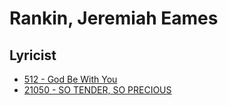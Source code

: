 # Rankin, Jeremiah Eames

## Lyricist

- [512 - God Be With You](/hymns/512.md)
- [21050 - SO TENDER, SO PRECIOUS](/hymns/21050.md)

